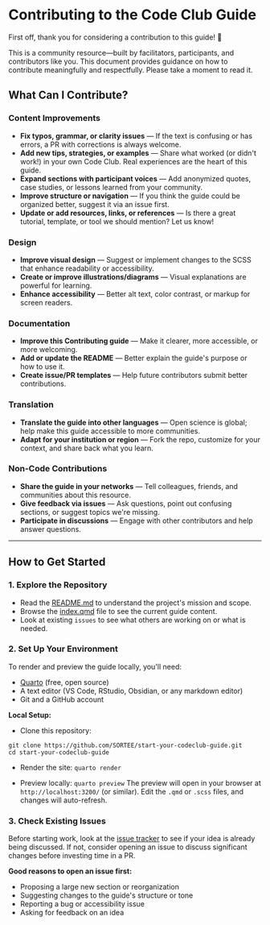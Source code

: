 # Contributing to the Code Club Guide

First off, thank you for considering a contribution to this guide! 💙  

This is a community resource—built by facilitators, participants, and contributors like you.
This document provides guidance on how to contribute meaningfully and respectfully. Please take a moment to read it.

## What Can I Contribute?

### Content Improvements

- **Fix typos, grammar, or clarity issues** — If the text is confusing or has errors, a PR with corrections is always welcome.
- **Add new tips, strategies, or examples** — Share what worked (or didn't work!) in your own Code Club. Real experiences are the heart of this guide.
- **Expand sections with participant voices** — Add anonymized quotes, case studies, or lessons learned from your community.
- **Improve structure or navigation** — If you think the guide could be organized better, suggest it via an issue first.
- **Update or add resources, links, or references** — Is there a great tutorial, template, or tool we should mention? Let us know!

### Design

- **Improve visual design** — Suggest or implement changes to the SCSS that enhance readability or accessibility.
- **Create or improve illustrations/diagrams** — Visual explanations are powerful for learning.
- **Enhance accessibility** — Better alt text, color contrast, or markup for screen readers.

### Documentation

- **Improve this Contributing guide** — Make it clearer, more accessible, or more welcoming.
- **Add or update the README** — Better explain the guide's purpose or how to use it.
- **Create issue/PR templates** — Help future contributors submit better contributions.

### Translation

- **Translate the guide into other languages** — Open science is global; help make this guide accessible to more communities.
- **Adapt for your institution or region** — Fork the repo, customize for your context, and share back what you learn.

### Non-Code Contributions

- **Share the guide in your networks** — Tell colleagues, friends, and communities about this resource.
- **Give feedback via issues** — Ask questions, point out confusing sections, or suggest topics we're missing.
- **Participate in discussions** — Engage with other contributors and help answer questions.

---

## How to Get Started

### 1. Explore the Repository

- Read the [README.md](README.md) to understand the project's mission and scope.
- Browse the [index.qmd](index.qmd) file to see the current guide content.
- Look at existing `issues` to see what others are working on or what is needed.

### 2. Set Up Your Environment

To render and preview the guide locally, you'll need:

- [Quarto](https://quarto.org/docs/get-started/) (free, open source)
- A text editor (VS Code, RStudio, Obsidian, or any markdown editor)
- Git and a GitHub account

**Local Setup:**
- Clone this repository:
```
git clone https://github.com/SORTEE/start-your-codeclub-guide.git
cd start-your-codeclub-guide
```
- Render the site:
`quarto render`

- Preview locally:
`quarto preview`
The preview will open in your browser at `http://localhost:3200/` (or similar). Edit the `.qmd` or `.scss` files, and changes will auto-refresh.

### 3. Check Existing Issues

Before starting work, look at the [issue tracker](https://github.com/YOUR-REPO/issues) to see if your idea is already being discussed. If not, consider opening an issue to discuss significant changes before investing time in a PR.

**Good reasons to open an issue first:**
- Proposing a large new section or reorganization
- Suggesting changes to the guide's structure or tone
- Reporting a bug or accessibility issue
- Asking for feedback on an idea